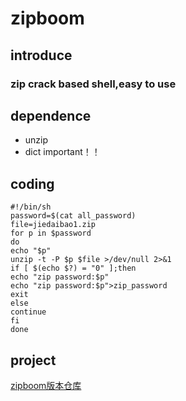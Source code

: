# zipboom

## introduce
	
### zip crack based shell,easy to use

## dependence
	
 - unzip  	
 - dict    important！！
 
## coding

    #!/bin/sh
    password=$(cat all_password)
    file=jiedaibao1.zip
    for p in $password
    do
    echo "$p"
    unzip -t -P $p $file >/dev/null 2>&1
    if [ $(echo $?) = "0" ];then
    echo "zip password:$p"
    echo "zip password:$p">zip_password
    exit
    else
    continue
    fi
    done


## project

[zipboom版本仓库](https://github.com/blackjack550/zipboom)